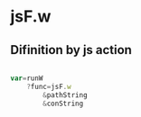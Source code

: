 # jsF.w

## Difinition by js action

```js.js

var=runW
	?func=jsF.w
		&pathString
		&conString
```


